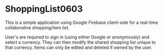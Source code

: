 # ShoppingList0603

This is a simple application using Google Firebase client-side for a real-time collaborative shopping/item list. 

User's are required to sign in (using either Google or anonymously) and select a currency. They can then modify the shared shopping list unique to that currency. Items can only be edited and deleted if owned by the user.
